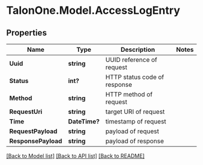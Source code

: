 # TalonOne.Model.AccessLogEntry
## Properties

Name | Type | Description | Notes
------------ | ------------- | ------------- | -------------
**Uuid** | **string** | UUID reference of request | 
**Status** | **int?** | HTTP status code of response | 
**Method** | **string** | HTTP method of request | 
**RequestUri** | **string** | target URI of request | 
**Time** | **DateTime?** | timestamp of request | 
**RequestPayload** | **string** | payload of request | 
**ResponsePayload** | **string** | payload of response | 

[[Back to Model list]](../README.md#documentation-for-models) [[Back to API list]](../README.md#documentation-for-api-endpoints) [[Back to README]](../README.md)

